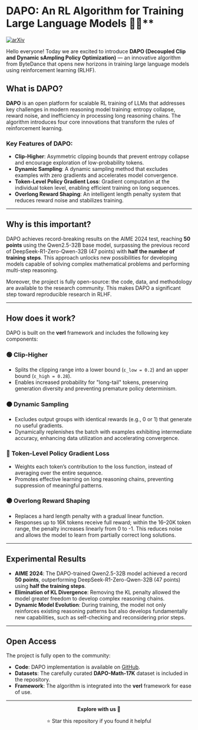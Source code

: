 # DAPO: An RL Algorithm for Training Large Language Models 🚀🤖**

[![arXiv](https://img.shields.io/badge/arXiv-2501.12948-b31b1b.svg  )](https://arxiv.org/abs/2503.14476  )

Hello everyone! Today we are excited to introduce **DAPO (Decoupled Clip and Dynamic sAmpling Policy Optimization)** — an innovative algorithm from ByteDance that opens new horizons in training large language models using reinforcement learning (RLHF).

## What is DAPO?
**DAPO** is an open platform for scalable RL training of LLMs that addresses key challenges in modern reasoning model training: entropy collapse, reward noise, and inefficiency in processing long reasoning chains. The algorithm introduces four core innovations that transform the rules of reinforcement learning.

### Key Features of DAPO:
- **Clip-Higher**: Asymmetric clipping bounds that prevent entropy collapse and encourage exploration of low-probability tokens.
- **Dynamic Sampling**: A dynamic sampling method that excludes examples with zero gradients and accelerates model convergence.
- **Token-Level Policy Gradient Loss**: Gradient computation at the individual token level, enabling efficient training on long sequences.
- **Overlong Reward Shaping**: An intelligent length penalty system that reduces reward noise and stabilizes training.

---

## Why is this important?
DAPO achieves record-breaking results on the AIME 2024 test, reaching **50 points** using the Qwen2.5-32B base model, surpassing the previous record of DeepSeek-R1-Zero-Qwen-32B (47 points) with **half the number of training steps**. This approach unlocks new possibilities for developing models capable of solving complex mathematical problems and performing multi-step reasoning.

Moreover, the project is fully open-source: the code, data, and methodology are available to the research community. This makes DAPO a significant step toward reproducible research in RLHF.

---

## How does it work?
DAPO is built on the **verl** framework and includes the following key components:

### 🟢 **Clip-Higher**
- Splits the clipping range into a lower bound (`ε_low = 0.2`) and an upper bound (`ε_high = 0.28`).
- Enables increased probability for "long-tail" tokens, preserving generation diversity and preventing premature policy determinism.

### 🟠 **Dynamic Sampling**
- Excludes output groups with identical rewards (e.g., 0 or 1) that generate no useful gradients.
- Dynamically replenishes the batch with examples exhibiting intermediate accuracy, enhancing data utilization and accelerating convergence.

### 🔵 **Token-Level Policy Gradient Loss**
- Weights each token’s contribution to the loss function, instead of averaging over the entire sequence.
- Promotes effective learning on long reasoning chains, preventing suppression of meaningful patterns.

### 🟣 **Overlong Reward Shaping**
- Replaces a hard length penalty with a gradual linear function.
- Responses up to 16K tokens receive full reward; within the 16–20K token range, the penalty increases linearly from 0 to -1. This reduces noise and allows the model to learn from partially correct long solutions.

---

## Experimental Results
- **AIME 2024**: The DAPO-trained Qwen2.5-32B model achieved a record **50 points**, outperforming DeepSeek-R1-Zero-Qwen-32B (47 points) using **half the training steps**.
- **Elimination of KL Divergence**: Removing the KL penalty allowed the model greater freedom to develop complex reasoning chains.
- **Dynamic Model Evolution**: During training, the model not only reinforces existing reasoning patterns but also develops fundamentally new capabilities, such as self-checking and reconsidering prior steps.

---

## Open Access
The project is fully open to the community:
- **Code**: DAPO implementation is available on [GitHub](https://github.com/volcengine/verl  ).
- **Datasets**: The carefully curated **DAPO-Math-17K** dataset is included in the repository.
- **Framework**: The algorithm is integrated into the **verl** framework for ease of use.

---

<div align="center">

**Explore with us 🚀**

⭐ Star this repository if you found it helpful

</div>